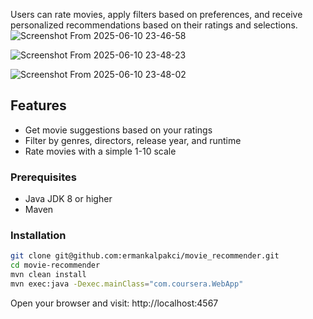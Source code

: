 Users can rate movies, apply filters based on preferences, and receive personalized recommendations based on their ratings and selections.
![Screenshot From 2025-06-10 23-46-58](https://github.com/user-attachments/assets/2da9eecc-02bb-47e8-b9cb-c5e7b3fd50a1)

![Screenshot From 2025-06-10 23-48-23](https://github.com/user-attachments/assets/bed19fc1-a2ed-4fd6-abb6-fec2b325188c)

![Screenshot From 2025-06-10 23-48-02](https://github.com/user-attachments/assets/a868fcfc-9db2-4a60-b69d-5f5f0e9fab5a)

## Features
- Get movie suggestions based on your ratings
- Filter by genres, directors, release year, and runtime
- Rate movies with a simple 1-10 scale

### Prerequisites
- Java JDK 8 or higher
- Maven

### Installation
```bash
git clone git@github.com:ermankalpakci/movie_recommender.git
cd movie-recommender
mvn clean install
mvn exec:java -Dexec.mainClass="com.coursera.WebApp"
```
Open your browser and visit:
http://localhost:4567

